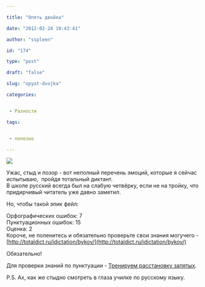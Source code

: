 ```yaml
---

title: "Опять двойка"

date: "2012-02-24 19:43:41"

author: "sspleen"

id: "174"

type: "post"

draft: "false"

slug: "opyat-dvojka"

categories:


 - Разности

tags:


 - полезно

---
```

[![](/uploads/2012/02/d2c9b59e30a0.jpg)](/2012/02/opyat-dvojka/d2c9b59e30a0/)  
  
Ужас, стыд и позор - вот неполный перечень эмоций, которые я сейчас испытываю,  пройдя тотальный диктант.  
В школе русский всегда был на слабую четвёрку, если не на тройку, что придирчивый читатель уже давно заметил.  
  
Но, чтобы такой эпик фейл:  
  
Орфографических ошибок: 7  
Пунктуационных ошибок: 15  
Оценка: 2  
Короче, не поленитесь и обязательно проверьте свои знания могучего - [http://totaldict.ru/idictation/bykov/](http://totaldict.ru/idictation/bykov/)  
  
Обязательно!  
  
Для проверки знаний по пунктуации - [Тренируем расстановку запятых](http://wezel.ru/book/comma.php).  
  
P.S. Ах, как же стыдно смотреть в глаза училке по русскому языку.